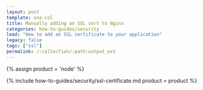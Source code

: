```yaml
---
layout: post
template: one-col
title: Manually adding an SSL cert to Nginx
categories: how-to-guides/security
lead: "How to add an SSL certificate to your application"
legacy: false
tags: ["ssl"]
permalink: /:collection/:path:output_ext
---
```


{% assign product = 'node' %}

{% include how-to-guides/security/ssl-certificate.md product = product %}
